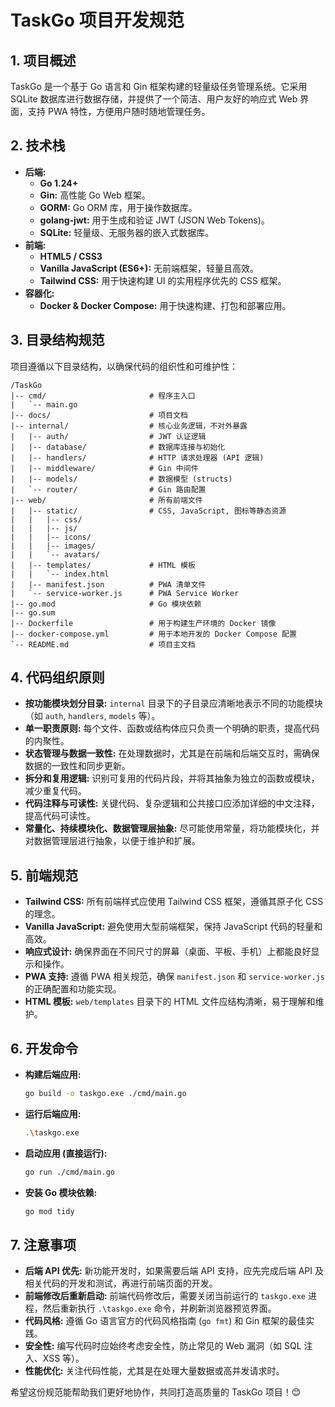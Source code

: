 # TaskGo 项目开发规范

## 1. 项目概述

TaskGo 是一个基于 Go 语言和 Gin 框架构建的轻量级任务管理系统。它采用 SQLite 数据库进行数据存储，并提供了一个简洁、用户友好的响应式 Web 界面，支持 PWA 特性，方便用户随时随地管理任务。

## 2. 技术栈

- **后端:**
  - **Go 1.24+**
  - **Gin:** 高性能 Go Web 框架。
  - **GORM:** Go ORM 库，用于操作数据库。
  - **golang-jwt:** 用于生成和验证 JWT (JSON Web Tokens)。
  - **SQLite:** 轻量级、无服务器的嵌入式数据库。
- **前端:**
  - **HTML5 / CSS3**
  - **Vanilla JavaScript (ES6+):** 无前端框架，轻量且高效。
  - **Tailwind CSS:** 用于快速构建 UI 的实用程序优先的 CSS 框架。
- **容器化:**
  - **Docker & Docker Compose:** 用于快速构建、打包和部署应用。

## 3. 目录结构规范

项目遵循以下目录结构，以确保代码的组织性和可维护性：

```
/TaskGo
|-- cmd/                       # 程序主入口
|   `-- main.go
|-- docs/                      # 项目文档
|-- internal/                  # 核心业务逻辑，不对外暴露
|   |-- auth/                  # JWT 认证逻辑
|   |-- database/              # 数据库连接与初始化
|   |-- handlers/              # HTTP 请求处理器 (API 逻辑)
|   |-- middleware/            # Gin 中间件
|   |-- models/                # 数据模型 (structs)
|   `-- router/                # Gin 路由配置
|-- web/                       # 所有前端文件
|   |-- static/                # CSS, JavaScript, 图标等静态资源
|   |   |-- css/
|   |   |-- js/
|   |   |-- icons/
|   |   |-- images/
|   |   `-- avatars/
|   |-- templates/             # HTML 模板
|   |   `-- index.html
|   |-- manifest.json          # PWA 清单文件
|   `-- service-worker.js      # PWA Service Worker
|-- go.mod                     # Go 模块依赖
|-- go.sum
|-- Dockerfile                 # 用于构建生产环境的 Docker 镜像
|-- docker-compose.yml         # 用于本地开发的 Docker Compose 配置
`-- README.md                  # 项目主文档
```

## 4. 代码组织原则

- **按功能模块划分目录:** `internal` 目录下的子目录应清晰地表示不同的功能模块（如 `auth`, `handlers`, `models` 等）。
- **单一职责原则:** 每个文件、函数或结构体应只负责一个明确的职责，提高代码的内聚性。
- **状态管理与数据一致性:** 在处理数据时，尤其是在前端和后端交互时，需确保数据的一致性和同步更新。
- **拆分和复用逻辑:** 识别可复用的代码片段，并将其抽象为独立的函数或模块，减少重复代码。
- **代码注释与可读性:** 关键代码、复杂逻辑和公共接口应添加详细的中文注释，提高代码可读性。
- **常量化、持续模块化、数据管理层抽象:** 尽可能使用常量，将功能模块化，并对数据管理层进行抽象，以便于维护和扩展。

## 5. 前端规范

- **Tailwind CSS:** 所有前端样式应使用 Tailwind CSS 框架，遵循其原子化 CSS 的理念。
- **Vanilla JavaScript:** 避免使用大型前端框架，保持 JavaScript 代码的轻量和高效。
- **响应式设计:** 确保界面在不同尺寸的屏幕（桌面、平板、手机）上都能良好显示和操作。
- **PWA 支持:** 遵循 PWA 相关规范，确保 `manifest.json` 和 `service-worker.js` 的正确配置和功能实现。
- **HTML 模板:** `web/templates` 目录下的 HTML 文件应结构清晰，易于理解和维护。

## 6. 开发命令

- **构建后端应用:**
  ```bash
  go build -o taskgo.exe ./cmd/main.go
  ```
- **运行后端应用:**
  ```bash
  .\taskgo.exe
  ```
- **启动应用 (直接运行):**
  ```bash
  go run ./cmd/main.go
  ```
- **安装 Go 模块依赖:**
  ```bash
  go mod tidy
  ```

## 7. 注意事项

- **后端 API 优先:** 新功能开发时，如果需要后端 API 支持，应先完成后端 API 及相关代码的开发和测试，再进行前端页面的开发。
- **前端修改后重新启动:** 前端代码修改后，需要关闭当前运行的 `taskgo.exe` 进程，然后重新执行 `.\taskgo.exe` 命令，并刷新浏览器预览界面。
- **代码风格:** 遵循 Go 语言官方的代码风格指南 (`go fmt`) 和 Gin 框架的最佳实践。
- **安全性:** 编写代码时应始终考虑安全性，防止常见的 Web 漏洞（如 SQL 注入、XSS 等）。
- **性能优化:** 关注代码性能，尤其是在处理大量数据或高并发请求时。

希望这份规范能帮助我们更好地协作，共同打造高质量的 TaskGo 项目！😊
